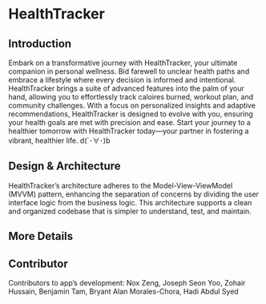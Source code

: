 # HealthTracker


## Introduction
Embark on a transformative journey with HealthTracker, your ultimate companion in personal wellness. Bid farewell to unclear health paths and embrace a lifestyle where every decision is informed and intentional. HealthTracker brings a suite of advanced features into the palm of your hand, allowing you to effortlessly track caloires burned, workout plan, and community challenges. With a focus on personalized insights and adaptive recommendations, HealthTracker is designed to evolve with you, ensuring your health goals are met with precision and ease. Start your journey to a healthier tomorrow with HealthTracker today—your partner in fostering a vibrant, healthier life. d(`･∀･)b

## Design & Architecture
HealthTracker’s architecture adheres to the Model-View-ViewModel (MVVM) pattern, enhancing the separation of concerns by dividing the user interface logic from the business logic. This architecture supports a clean and organized codebase that is simpler to understand, test, and maintain.

## More Details


## Contributor
Contributors to app’s development: Nox Zeng, Joseph Seon Yoo, Zohair Hussain, Benjamin Tam, Bryant Alan Morales-Chora, Hadi Abdul Syed

